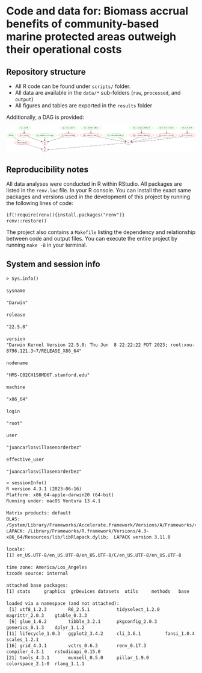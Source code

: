 # Code and data for: Biomass accrual benefits of community-based marine protected areas outweigh their operational costs

## Repository structure

- All R code can be found under `scripts/` folder.
- All data are available in the `data/*` sub-folders (`raw`, `processed`, and `output`)
- All figures and tables are exported in the `results` folder


Additionally, a DAG is provided:

![](makefile-dag.png)

## Reproducibility notes

All data analyses were conducted in R within RStudio. All packages are listed in
the `renv.loc` file. In your R console. You can install the exact same packages
and versions used in the development of this project by running the following
lines of code:

```
if(!require(renv)){install.packages("renv")}
renv::restore()
```

The project also contains a `Makefile` listing the dependency and relationship
between code and output files. You can execute the entire project by running
`make -B` in your terminal.

## System and session info

```
> Sys.info()
                                                                                           sysname 
                                                                                          "Darwin" 
                                                                                           release 
                                                                                          "22.5.0" 
                                                                                           version 
"Darwin Kernel Version 22.5.0: Thu Jun  8 22:22:22 PDT 2023; root:xnu-8796.121.3~7/RELEASE_X86_64" 
                                                                                          nodename 
                                                                   "HMS-C02CH1S8MD6T.stanford.edu" 
                                                                                           machine 
                                                                                          "x86_64" 
                                                                                             login 
                                                                                            "root" 
                                                                                              user 
                                                                      "juancarlosvillasenorderbez" 
                                                                                    effective_user 
                                                                      "juancarlosvillasenorderbez" 
```

```
> sessionInfo()
R version 4.3.1 (2023-06-16)
Platform: x86_64-apple-darwin20 (64-bit)
Running under: macOS Ventura 13.4.1

Matrix products: default
BLAS:   /System/Library/Frameworks/Accelerate.framework/Versions/A/Frameworks/vecLib.framework/Versions/A/libBLAS.dylib 
LAPACK: /Library/Frameworks/R.framework/Versions/4.3-x86_64/Resources/lib/libRlapack.dylib;  LAPACK version 3.11.0

locale:
[1] en_US.UTF-8/en_US.UTF-8/en_US.UTF-8/C/en_US.UTF-8/en_US.UTF-8

time zone: America/Los_Angeles
tzcode source: internal

attached base packages:
[1] stats     graphics  grDevices datasets  utils     methods   base     

loaded via a namespace (and not attached):
 [1] utf8_1.2.3        R6_2.5.1          tidyselect_1.2.0  magrittr_2.0.3    gtable_0.3.3     
 [6] glue_1.6.2        tibble_3.2.1      pkgconfig_2.0.3   generics_0.1.3    dplyr_1.1.2      
[11] lifecycle_1.0.3   ggplot2_3.4.2     cli_3.6.1         fansi_1.0.4       scales_1.2.1     
[16] grid_4.3.1        vctrs_0.6.3       renv_0.17.3       compiler_4.3.1    rstudioapi_0.15.0
[21] tools_4.3.1       munsell_0.5.0     pillar_1.9.0      colorspace_2.1-0  rlang_1.1.1 
```